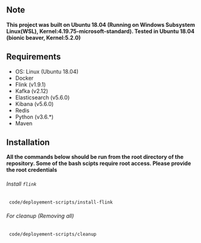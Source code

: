 ## Note

**This project was built on Ubuntu 18.04 (Running on Windows Subsystem Linux(WSL), Kernel:4.19.75-microsoft-standard). Tested in Ubuntu 18.04 (bionic beaver, Kernel:5.2.0)**


## Requirements
* OS: Linux (Ubuntu 18.04)
* Docker
* Flink (v1.9.1)
* Kafka (v2.12)
* Elasticsearch (v5.6.0)
* Kibana (v5.6.0)
* Redis
* Python (v3.6.*)
* Maven

## Installation 
**All the commands below should be run from the root directory of the repository. Some of the bash scipts require root access. Please provide the root credentials**

###### Install `flink`

```bash
 code/deployement-scripts/install-flink
```



###### For cleanup (Removing all)

```bash
 code/deployement-scripts/cleanup
```




